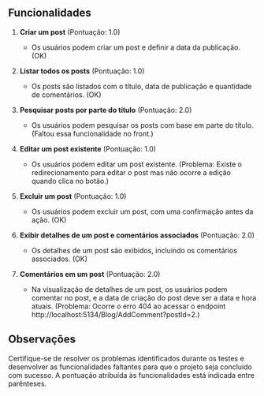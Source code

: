 ## Funcionalidades

1. **Criar um post** (Pontuação: 1.0)
   - Os usuários podem criar um post e definir a data da publicação. (OK)

2. **Listar todos os posts** (Pontuação: 1.0)
   - Os posts são listados com o título, data de publicação e quantidade de comentários. (OK)

3. **Pesquisar posts por parte do título** (Pontuação: 2.0)
   - Os usuários podem pesquisar os posts com base em parte do título. (Faltou essa funcionalidade no front.)

4. **Editar um post existente** (Pontuação: 1.0)
   - Os usuários podem editar um post existente. (Problema: Existe o redirecionamento para editar o post mas não ocorre a edição quando clica no botão.)

5. **Excluir um post** (Pontuação: 1.0)
   - Os usuários podem excluir um post, com uma confirmação antes da ação. (OK)

6. **Exibir detalhes de um post e comentários associados** (Pontuação: 2.0)
   - Os detalhes de um post são exibidos, incluindo os comentários associados. (OK)

7. **Comentários em um post** (Pontuação: 2.0)
   - Na visualização de detalhes de um post, os usuários podem comentar no post, e a data de criação do post deve ser a data e hora atuais. (Problema: Ocorre o erro 404 ao acessar o endpoint http://localhost:5134/Blog/AddComment?postId=2.)

## Observações

Certifique-se de resolver os problemas identificados durante os testes e desenvolver as funcionalidades faltantes para que o projeto seja concluído com sucesso. A pontuação atribuída às funcionalidades está indicada entre parênteses.
